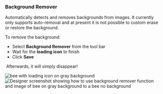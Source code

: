 ### Background Remover

Automatically detects and removes backgrounds from images. It currently only supports auto-removal and at present it is not possible to custom erase or restore the background.

To remove the background:

* Select **Background Remover** from the tool bar
* Wait for the **loading icon** to finish
* Click **Save**

 Afterwards, it will simply disappear!

![bee with loading icon on gray background](https://support.optisigns.com/hc/article_attachments/41432385847955)![Designer screenshot showing how to use background remover function and image of bee on gray background to a bee no background](https://support.optisigns.com/hc/article_attachments/41432385848211)
